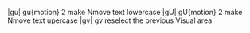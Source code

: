 |gu|		gu{motion}	2  make Nmove text lowercase
|gU|		gU{motion}	2  make Nmove text upercase
|gv|		gv		   reselect the previous Visual area
